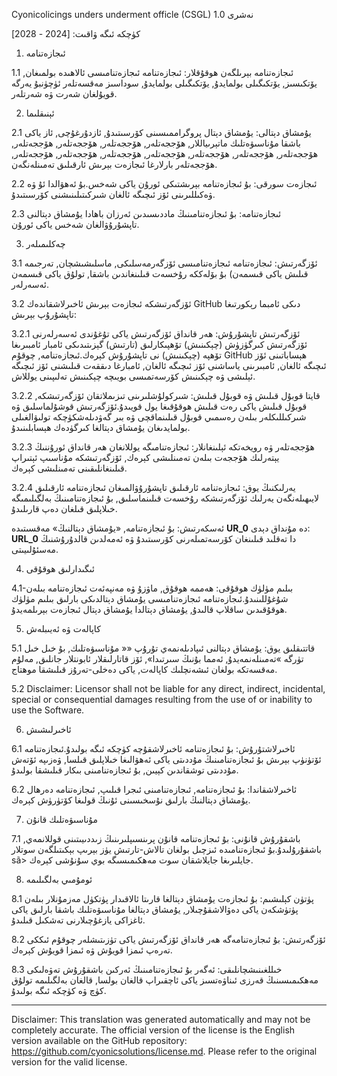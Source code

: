 Cyonicolicings unders underment officle (CSGL)
1.0 نەشرى

كۈچكە ئىگە ۋاقىت: [2024 - 2028]

1. ئىجازەتنامە

1.1 ئىجازەتنامە بېرىلگەن ھوقۇقلار: ئىجازەتنامە ئىجازەتنامىسى ئالاھىدە بولمىغان, يۆتكىسىز, يۆتكىگىلى بولمايدۇ, يۆتكىگىلى بولمايدۇ, سوداسىز مەقسەتلەر ئۈچۈنبۇ يەرگە قويۇلغان شەرت ۋە شەرتلەر.

2. ئېنىقلىما

2.1 يۇمشاق دېتالى: يۇمشاق دېتال پروگراممىسىنى كۆرسىتىدۇ, ئازدۇرغۇچى, ئاز ياكى باشقا مۇناسىۋەتلىك ماتېرىياللار, ھۆججەتلەر, ھۆججەتلەر, ھۆججەتلەر, ھۆججەتلەر, ھۆججەتلەر, ھۆججەتلەر, ھۆججەتلەر, ھۆججەتلەر, ھۆججەتلەر, ھۆججەتلەر, ھۆججەتلەر, ھۆججەتلەر بارلارغا ئىجازەت بېرىش ئارقىلىق تەمىنلەنگەن.

2.2 ئىجازەت سورقى: بۇ ئىجازەتنامە بېرىشتىكى ئورۇن ياكى شەخس.بۇ ئەھۋالدا ئۇ ۋە ۋەكىللىرىنى ئۆز ئىچىگە ئالغان شىركىتىلىنىشنى كۆرسىتىدۇ.

2.3 ئىجازەتنامە: بۇ ئىجازەتنامىنىڭ ماددىسىدىن ئەرزان باھادا يۇمشاق دېتالنى تاپشۇرۇۋالغان شەخس ياكى ئورۇن.

3. چەكلىمىلەر

3.1 ئۆزگەرتىش: ئىجازەتنامە ئىجازەتنامىسى ئۆزگەرمەسلىكى, ماسلىشىشچان, تەرجىمە قىلىش ياكى قىسمەن) بۇ بۆلەككە رۇخسەت قىلىنغاندىن باشقا, تولۇق ياكى قىسمەن ئەسەرلەر.

3.2 ئۆزگەرتىشكە ئىجازەت بېرىش ئاخىرلاشقاندەك GitHub دىكى ئامبما رېكورتىغا تاپشۇرۇپ بېرىش:

3.2.1 ئۆزگەرتىش تاپشۇرۇش: ھەر قانداق ئۆزگەرتىش ياكى تۇغۇندى ئەسەرلەرنى ئۆزگەرتىش كىرگۈزۈش (چېكىنىش) تۆھپىكارلىق (تارتىش) گېزىتىدىكى ئامبار ئامبىرىغا تۆھپە (چېكىنىش) نى تاپشۇرۇش كېرەك.ئىجازەتنامە, چوقۇم GitHub ھېساباتىنى ئۆز ئىچىگە ئالغان, ئامبىرىنى ياساشنى ئۆز ئىچىگە ئالغان, ئامبارغا دىققەت قىلىشنى ئۆز ئىچىگە ئېلىشى ۋە چېكىنىش كۆرسەتمىسى بويىچە چېكىنىش تەلىپىنى يوللاش.

3.2.2 قايتا قوبۇل قىلىش ۋە قوبۇل قىلىش: شىركولۇشلىرىنى تىزىملاتقان ئۆزگەرتىشكە, قوبۇل قىلىش ياكى رەت قىلىش ھوقۇقىغا يول قويىدۇ.ئۆزگەرتىش قوشۇلماسلىق ۋە شىركىللىكلەر بىلەن رەسمىي قوبۇل قىلىنماقچى ۋە بىر گەۋدىلەشكۈچكە تولىۋالغىلى بولمايدىغان يۇمشاق دېتالغا كىرگۈدەك ھېسابلىنىدۇ.

3.2.3 ھۆججەتلەر ۋە رويخەتكە ئېلىنغانلار: ئىجازەتنامىگە يوللانغان ھەر قانداق ئورۇننىڭ يېتەرلىك ھۆججەت بىلەن تەمىنلىشى كېرەك, ئۆزگەرتىشكە مۇناسىپ ئېتىراپ قىلىنغانلىقىنى تەمىنلىشى كېرەك.

3.2.4 يەرلىكنىڭ يوق: ئىجازەتنامە ئارقىلىق تاپشۇرۇۋالمىغان ئىجازەتنامە ئارقىلىق لايىھىلەنگەن يەرلىك ئۆزگەرتىشكە رۇخسەت قىلىنماسلىق, بۇ ئىجازەتنامىنىڭ بەلگىلىمىگە خىلاپلىق قىلغان دەپ قارىلىدۇ.

ئەسكەرتىش: بۇ ئىجازەتنامە, «يۇمشاق دېتالنىڭ» مەقسىتىدە __UR_0__ دە مۇنداق دېدى: __URL_0__ دا تەقلىد قىلىنغان كۆرسەتمىلەرنى كۆرسىتىدۇ ۋە ئەمەلدىن قالدۇرۇشنىڭ مەسئۇلىيىتى.

4. ئىگىدارلىق ھوقۇقى

4.1-بىلىم مۈلۈك ھوقۇقى: ھەممە ھوقۇق, ماۋزۇ ۋە مەنپەئەت ئىجازەتنامە بىلەن شۇغۇللىنىدۇ.ئىجازەتنامە ئىجازەتنامىسى يۇمشاق دېتالدىكى بارلىق بىلىم مۈلۈك ھوقۇقىدىن ساقلاپ قالىدۇ, يۇمشاق دېتالدا يۇمشاق دېتال ئىجازەت بېرىلمەيدۇ.

5. كاپالەت ۋە ئەيىبلەش

5.1 قاتتىقلىق يوق: يۇمشاق دېتالنى ئىپادىلەنمەي تۇرۇپ «« مۇناسىۋەتلىك, بۇ خىل خىل تۈرگە »تەمىنلەنمەيدۇ, ئەمما بۇنىڭ سىرتىدا», ئۆز قاتارلىقلار ئابونتلار جانلىق, مەلۇم مەقسەتكە بولغان ئىشەنچلىك كاپالەت, ياكى دەخلى-تەرۇز قىلىشقا موھتاج.

5.2 Disclaimer: Licensor shall not be liable for any direct, indirect, incidental, special or consequential damages resulting from the use of or inability to use the Software.

6. ئاخىرلىشىش

6.1 ئاخىرلاشتۇرۇش: بۇ ئىجازەتنامە ئاخىرلاشقۇچە كۈچكە ئىگە بولىدۇ.ئىجازەتنامە ئۆتۈنۈپ بېرىش بۇ ئىجازەتنامىنىڭ مۇددىتى ياكى ئەھۋالىغا خىلاپلىق قىلسا, ۋەزىپە ئۆتەش مۇددىتى توشقاندىن كېيىن, بۇ ئىجازەتنامىنى بىكار قىلىشقا بولىدۇ.

6.2 ئاخىرلاشقاندا: بۇ ئىجازەتنامە, ئىجازەتنامىنى ئىجرا قىلىپ, ئىجازەتنامە دەرھال يۇمشاق دېتالنىڭ بارلىق نۇسخىسىنى ئۇنىڭ قولىغا كۆتۈرۈش كېرەك.

7. مۇناسىۋەتلىك قانۇن

7.1 باشقۇرۇش قانۇنى: بۇ ئىجازەتنامە قانۇن پرىنسىپلىرىنىڭ زىددىيىتىنى قوللانمەي, باشقۇرۇلىدۇ.بۇ ئىجازەتنامىدە ئىزچىل بولغان تالاش-تارتىش يۈز بېرىپ بېكىتىلگەن سوتلار sã> جايلىرىغا جايلاشقان سوت مەھكىمىسىگە بوي سۇنۇشى كېرەك.

8. ئومۇمىي بەلگىلىمە

8.1 پۈتۈن كېلىشىم: بۇ ئىجازەت يۇمشاق دېتالغا قارىتا ئالاقىدار پۈتكۈل مەزمۇنلار بىلەن پۈتۈشكەن ياكى دەۋالاشقۇچىلار, يۇمشاق دېتالغا مۇناسىۋەتلىك باشقا بارلىق ياكى ئاغزاكى يازغۇچىلارنى تەشكىل قىلىدۇ.

8.2 ئۆزگەرتىش: بۇ ئىجازەتنامەگە ھەر قانداق ئۆزگەرتىش ياكى تۈزىتىشلەر چوقۇم ئىككى تەرەپ ئىمزا قويۇش ۋە ئىمزا قويۇش كېرەك.

8.3 خىللغىنىشچانلىقى: ئەگەر بۇ ئىجازەتنامىنىڭ ئەركىن باشقۇرۇش تەۋەلىكى مەھكىمىسىنىڭ قەرزى ئىناۋەتسىز ياكى ئاچقىراپ قالغان بولسا, قالغان بەلگىلىمە تولۇق كۈچ ۋە كۈچكە ئىگە بولىدۇ.

---
Disclaimer: This translation was generated automatically and may not be completely accurate. The official version of the license is the English version available on the GitHub repository: https://github.com/cyonicsolutions/license.md. Please refer to the original version for the valid license.